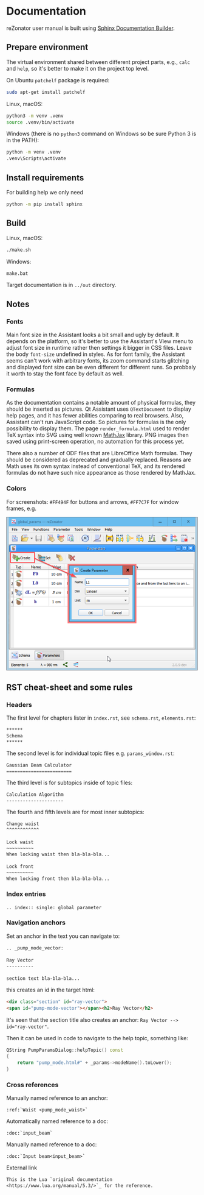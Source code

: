 # Documentation

reZonator user manual is built using [Sphinx Documentation Builder](http://www.sphinx-doc.org).

## Prepare environment

The virtual environment shared between different project parts, e.g., `calc` and `help`, so it's better to make it on the project top level.

On Ubuntu `patchelf` package is required:

```bash
sudo apt-get install patchelf
```

Linux, macOS:

```bash
python3 -m venv .venv
source .venv/bin/activate
```

Windows (there is no `python3` command on Windows so be sure Python 3 is in the PATH):

```bash
python -m venv .venv
.venv\Scripts\activate
```

## Install requirements

For building help we only need

```bash
python -m pip install sphinx
```

## Build

Linux, macOS:

```bash
./make.sh
```

Windows:

```bash
make.bat
```

Target documentation is in `../out` directory.

## Notes

### Fonts

Main font size in the Assistant looks a bit small and ugly by default. It depends on the platform, so it's better to use the Assistant's View menu to adjust font size in runtime rather then settings it bigger in CSS files. Leave the body `font-size` undefined in styles. As for font family, the Assistant seems can't work with arbitrary fonts, its zoom command starts glitching and displayed font size can be even different for different runs. So probbaly it worth to stay the font face by default as well.

### Formulas

As the documentation contains a notable amount of physical formulas, they should be inserted as pictures. Qt Assistant uses `QTextDocument` to display help pages, and it has fewer abilities comparing to real browsers. Also, Assistant can't run JavaScript code. So pictures for formulas is the only possibility to display them. The page `render_formula.html` used to render TeX syntax into SVG using well known [MathJax](https://github.com/mathjax/MathJax) library. PNG images then saved using print-screen operation, no automation for this process yet.

There also a number of ODF files that are LibreOffice Math formulas. They should be considered as deprecated and gradually replaced. Reasons are Math uses its own syntax instead of conventional TeX, and its rendered formulas do not have such nice appearance as those rendered by MathJax.

### Colors

For screenshots: `#FF494F` for buttons and arrows, `#FF7C7F` for window frames, e.g.

![params_window](./img/params_window_create.png)

## RST cheat-sheet and some rules

### Headers

The first level for chapters lister in `index.rst`, see `schema.rst`, `elements.rst`:

```
******
Schema
******
```

The second level is for individual topic files e.g. `params_window.rst`:

```
Gaussian Beam Calculator
========================
```

The third level is for subtopics inside of topic files:

```
Calculation Algorithm
---------------------
```

The fourth and fifth levels are for most inner subtopics:

```
Change waist
^^^^^^^^^^^^

Lock waist
~~~~~~~~~~
When locking waist then bla-bla-bla...

Lock front
~~~~~~~~~~
When locking front then bla-bla-bla...
```

### Index entries

```
.. index:: single: global parameter
```

### Navigation anchors

Set an anchor in the text you can navigate to:

```
.. _pump_mode_vector:

Ray Vector 
----------

section text bla-bla-bla...
```

this creates an id in the target html:

```html
<div class="section" id="ray-vector">
<span id="pump-mode-vector"></span><h2>Ray Vector</h2>
```

It's seen that the section title also creates an anchor: `Ray Vector --> id="ray-vector"`.

Then it can be used in code to navigate to the help topic, something like:

```cpp
QString PumpParamsDialog::helpTopic() const
{
    return "pump_mode.html#" + _params->modeName().toLower();
}
```

### Cross references

Manually named reference to an anchor:

```
:ref:`Waist <pump_mode_waist>`
```

Automatically named reference to a doc:

```
:doc:`input_beam`
```

Manually named reference to a doc:

```
:doc:`Input beam<input_beam>`
```

External link

```
This is the Lua `original documentation <https://www.lua.org/manual/5.3/>`_ for the reference.
```
